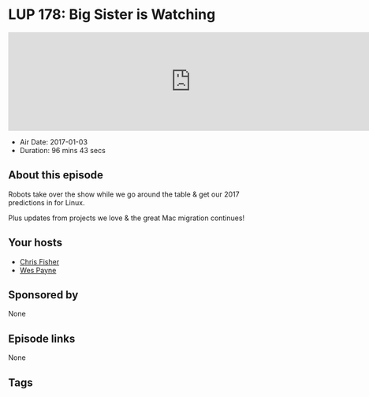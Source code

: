 # LUP 178: Big Sister is Watching

<iframe src="https://player.fireside.fm/v2/RUkczH-V+d3jwZjvN?theme=dark" width="740" height="200" frameborder="0" scrolling="no"></iframe>

* Air Date: 2017-01-03
* Duration: 96 mins 43 secs

## About this episode

Robots take over the show while we go around the table & get our 2017 predictions in for Linux.

Plus updates from projects we love & the great Mac migration continues!

## Your hosts
* [Chris Fisher](https://linuxunplugged.com/hosts/chrislas)
* [Wes Payne](https://linuxunplugged.com/hosts/wes)

## Sponsored by

None



## Episode links

None



## Tags

